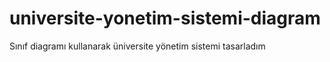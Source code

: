 # universite-yonetim-sistemi-diagram
Sınıf diagramı kullanarak üniversite yönetim sistemi tasarladım
